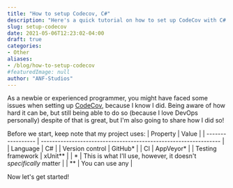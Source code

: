 ```yaml
---
title: "How to setup Codecov, C#"
description: "Here's a quick tutorial on how to set up CodeCov with C# using AppVeyor!"
slug: setup-codecov
date: 2021-05-06T12:23:02-04:00
draft: true
categories:
- Other
aliases:
- /blog/how-to-setup-codecov
#featuredImage: null
author: "ANF-Studios"
---
```


<!--more-->

As a newbie or experienced programmer, you might have faced some issues when setting up [CodeCov](https://codecov.io), because I know I did. Being aware of how hard it can be, but still being able to do so (because I love DevOps personally) despite of that is great, but I'm also going to share how I did so!

Before we start, keep note that my project uses:
| Property          | Value                                                            |
| ----------------- | ---------------------------------------------------------------- |
| Language          | C#                                                               |
| Version control   | GitHub*                                                          |
| CI                | AppVeyor*                                                        |
| Testing framework | xUnit**                                                          |
| *                 | This is what I'll use, however, it doesn't *specifically* matter |
| **                | You can use any                                                  |

Now let's get started!
